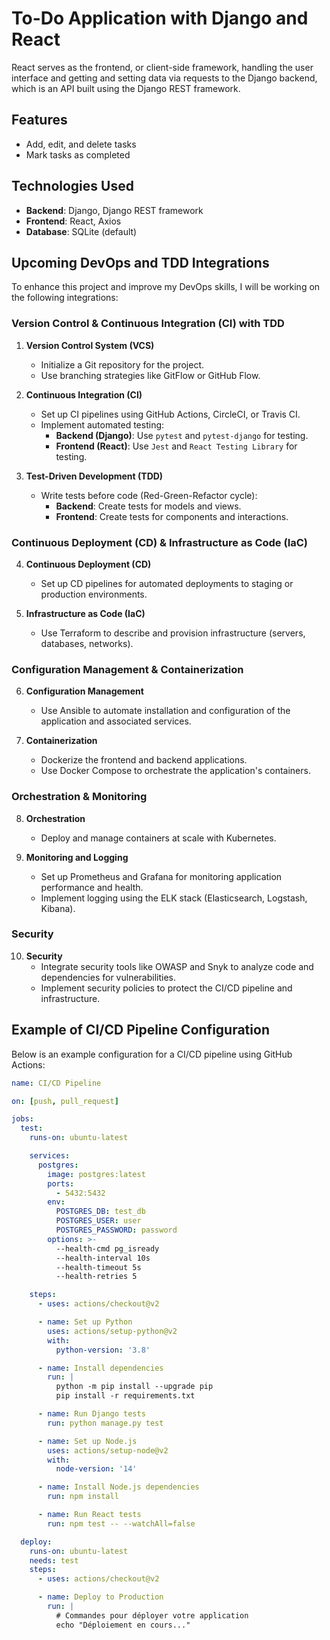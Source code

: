 # To-Do Application with Django and React

React serves as the frontend, or client-side framework, handling the user interface and getting and setting data via requests to the Django backend, which is an API built using the Django REST framework.

## Features
- Add, edit, and delete tasks
- Mark tasks as completed

## Technologies Used
- **Backend**: Django, Django REST framework
- **Frontend**: React, Axios
- **Database**: SQLite (default)

## Upcoming DevOps and TDD Integrations

To enhance this project and improve my DevOps skills, I will be working on the following integrations:

### Version Control & Continuous Integration (CI) with TDD

1. **Version Control System (VCS)**
   - Initialize a Git repository for the project.
   - Use branching strategies like GitFlow or GitHub Flow.

2. **Continuous Integration (CI)**
   - Set up CI pipelines using GitHub Actions, CircleCI, or Travis CI.
   - Implement automated testing:
     - **Backend (Django)**: Use `pytest` and `pytest-django` for testing.
     - **Frontend (React)**: Use `Jest` and `React Testing Library` for testing.

3. **Test-Driven Development (TDD)**
   - Write tests before code (Red-Green-Refactor cycle):
     - **Backend**: Create tests for models and views.
     - **Frontend**: Create tests for components and interactions.

### Continuous Deployment (CD) & Infrastructure as Code (IaC)

4. **Continuous Deployment (CD)**
   - Set up CD pipelines for automated deployments to staging or production environments.

5. **Infrastructure as Code (IaC)**
   - Use Terraform to describe and provision infrastructure (servers, databases, networks).

### Configuration Management & Containerization

6. **Configuration Management**
   - Use Ansible to automate installation and configuration of the application and associated services.

7. **Containerization**
   - Dockerize the frontend and backend applications.
   - Use Docker Compose to orchestrate the application's containers.

### Orchestration & Monitoring

8. **Orchestration**
   - Deploy and manage containers at scale with Kubernetes.

9. **Monitoring and Logging**
   - Set up Prometheus and Grafana for monitoring application performance and health.
   - Implement logging using the ELK stack (Elasticsearch, Logstash, Kibana).

### Security

10. **Security**
    - Integrate security tools like OWASP and Snyk to analyze code and dependencies for vulnerabilities.
    - Implement security policies to protect the CI/CD pipeline and infrastructure.

## Example of CI/CD Pipeline Configuration

Below is an example configuration for a CI/CD pipeline using GitHub Actions:

```yaml
name: CI/CD Pipeline

on: [push, pull_request]

jobs:
  test:
    runs-on: ubuntu-latest

    services:
      postgres:
        image: postgres:latest
        ports:
          - 5432:5432
        env:
          POSTGRES_DB: test_db
          POSTGRES_USER: user
          POSTGRES_PASSWORD: password
        options: >-
          --health-cmd pg_isready
          --health-interval 10s
          --health-timeout 5s
          --health-retries 5

    steps:
      - uses: actions/checkout@v2

      - name: Set up Python
        uses: actions/setup-python@v2
        with:
          python-version: '3.8'

      - name: Install dependencies
        run: |
          python -m pip install --upgrade pip
          pip install -r requirements.txt

      - name: Run Django tests
        run: python manage.py test

      - name: Set up Node.js
        uses: actions/setup-node@v2
        with:
          node-version: '14'

      - name: Install Node.js dependencies
        run: npm install

      - name: Run React tests
        run: npm test -- --watchAll=false

  deploy:
    runs-on: ubuntu-latest
    needs: test
    steps:
      - uses: actions/checkout@v2

      - name: Deploy to Production
        run: |
          # Commandes pour déployer votre application
          echo "Déploiement en cours..."
